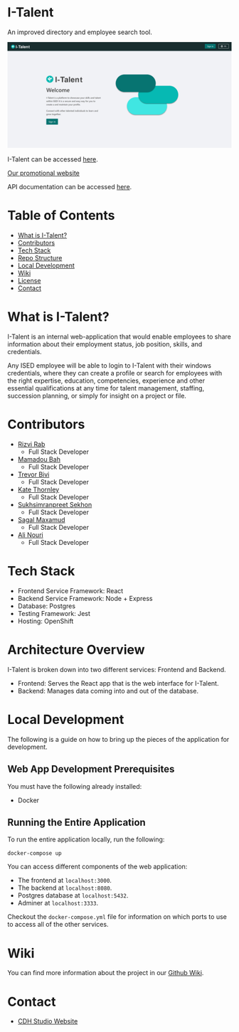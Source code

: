# I-Talent

An improved directory and employee search tool.

![I-Talent Screenshot](docs/wikiFiles/I-Talent-page.jpg?raw=true)

I-Talent can be accessed [here](http://mytalent-frontend-dev-mytalent.apps.dev.openshift.ised-isde.canada.ca/).

[Our promotional website](https://cdh-studio.github.io/UpSkill/)

API documentation can be accessed [here](https://documenter.getpostman.com/view/10159635/SzKQz14k?version=latest).

# Table of Contents

- [What is I-Talent?](#what-is-I-Talent)
- [Contributors](#contributors)
- [Tech Stack](#tech-stack)
- [Repo Structure](#repo-structure)
- [Local Development](#local-development)
- [Wiki](#wiki)
- [License](#license)
- [Contact](#contact)

# What is I-Talent?

I-Talent is an internal web-application that would enable employees to share information about their employment status, job position, skills, and credentials.

Any ISED employee will be able to login to I-Talent with their windows credentials, where they can create a profile or search for employees with the right expertise, education, competencies, experience and other essential qualifications at any time for talent management, staffing, succession planning, or simply for insight on a project or file.

# Contributors

- [Rizvi Rab](https://www.linkedin.com/in/rizvi-rab-370327160/)
  - Full Stack Developer
- [Mamadou Bah](https://www.linkedin.com/in/mamadou-bah-9962a711b/)
  - Full Stack Developer
- [Trevor Bivi](https://www.linkedin.com/in/trevor-bivi-736181193/)
  - Full Stack Developer
- [Kate Thornley](https://www.linkedin.com/in/kate-a-w-thornley/)
  - Full Stack Developer
- [Sukhsimranpreet Sekhon](www.linkedin.com/in/sukhusekhon/)
  - Full Stack Developer
- [Sagal Maxamud](https://www.linkedin.com/in/s-glmxmd/)
  - Full Stack Developer
- [Ali Nouri](https://www.linkedin.com/in/a-nouri/)
  - Full Stack Developer

# Tech Stack

- Frontend Service Framework: React
- Backend Service Framework: Node + Express
- Database: Postgres
- Testing Framework: Jest
- Hosting: OpenShift

# Architecture Overview

I-Talent is broken down into two different services: Frontend and Backend.

- Frontend: Serves the React app that is the web interface for I-Talent.
- Backend: Manages data coming into and out of the database.

# Local Development

The following is a guide on how to bring up the pieces of the application for development.

## Web App Development Prerequisites

You must have the following already installed:

- Docker

## Running the Entire Application

To run the entire application locally, run the following:

```
docker-compose up
```

You can access different components of the web application:

- The frontend at `localhost:3000`.
- The backend at `localhost:8080`.
- Postgres database at `localhost:5432`.
- Adminer at `localhost:3333`.

Checkout the `docker-compose.yml` file for information on which ports to use to access all of the other services.

# Wiki

You can find more information about the project in our [Github Wiki](https://github.com/CDH-Studio/UpSkill/wiki).

# Contact

- [CDH Studio Website](https://cdhstudio.ca/)

